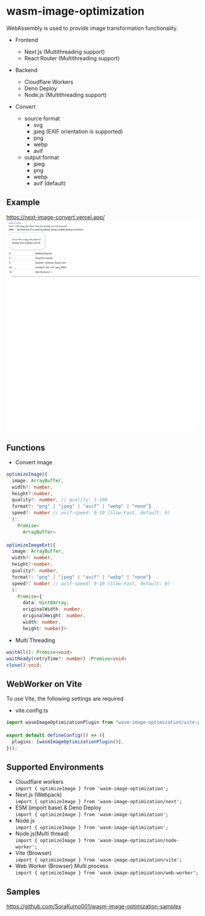 # wasm-image-optimization

WebAssembly is used to provide image transformation functionality.

- Frontend

  - Next.js (Multithreading support)
  - React Router (Multithreading support)

- Backend

  - Cloudflare Workers
  - Deno Deploy
  - Node.js (Multithreading support)

- Convert
  - source format
    - svg
    - jpeg (EXIF orientation is supported)
    - png
    - webp
    - avif
  - output format
    - jpeg
    - png
    - webp
    - avif (default)

## Example

https://next-image-convert.vercel.app/  
![](https://raw.githubusercontent.com/node-libraries/wasm-image-optimization/refs/heads/master/doc/image.webp)

## Functions

- Convert image

```ts
optimizeImage({
  image: ArrayBuffer,
  width?: number,
  height?:number,
  quality?: number, // quality: 1-100
  format?: "png" | "jpeg" | "avif" | "webp" | "none"}
  speed?: number // avif-speed: 0-10 (Slow-Fast, default: 6)
  ):
    Promise<
      ArrayBuffer>

optimizeImageExt({
  image: ArrayBuffer,
  width?: number,
  height?:number,
  quality?: number,
  format?: "png" | "jpeg" | "avif" | "webp" | "none"}
  speed?: number // avif-speed: 0-10 (Slow-Fast, default: 6)
  ):
    Promise<{
      data: Uint8Array,
      originalWidth: number,
      originalHeight: number,
      width: number,
      height: number}>

```

- Multi Threading

```ts
waitAll(): Promise<void>
waitReady(retryTime?: number) :Promise<void>
close():void;
```

## WebWorker on Vite

To use Vite, the following settings are required

- vite.config.ts

```ts
import wasmImageOptimizationPlugin from "wasm-image-optimization/vite-plugin";

export default defineConfig(() => ({
  plugins: [wasmImageOptimizationPlugin()],
}));
```

## Supported Environments

- Cloudflare workers  
  `import { optimizeImage } from 'wasm-image-optimization';`
- Next.js (Webpack)  
  `import { optimizeImage } from 'wasm-image-optimization/next';`
- ESM (import base) & Deno Deploy  
  `import { optimizeImage } from 'wasm-image-optimization';`
- Node.js  
  `import { optimizeImage } from 'wasm-image-optimization';`
- Node.js(Multi thread)  
  `import { optimizeImage } from 'wasm-image-optimization/node-worker';`
- Vite (Browser)  
  `import { optimizeImage } from 'wasm-image-optimization/vite';`
- Web Worker (Browser) Multi process  
  `import { optimizeImage } from 'wasm-image-optimization/web-worker';`

## Samples

https://github.com/SoraKumo001/wasm-image-optimization-samples

